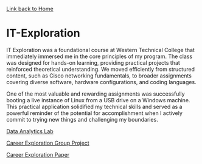 [Link back to Home](https://jasminesyang.github.io/jasmineyang.github.io/)
# IT-Exploration
IT Exploration was a foundational course at Western Technical College that immediately immersed me in the core principles of my program. The class was designed for hands-on learning, providing practical projects that reinforced theoretical understanding. We moved efficiently from structured content, such as Cisco networking fundamentals, to broader assignments covering diverse software, hardware configurations, and coding languages.

One of the most valuable and rewarding assignments was successfully booting a live instance of Linux from a USB drive on a Windows machine. This practical application solidified my technical skills and served as a powerful reminder of the potential for accomplishment when I actively commit to trying new things and challenging my boundaries.

[Data Analytics Lab](https://lookerstudio.google.com/s/uMW67ZphcK4)

[Career Exploration Group Project](https://github.com/user-attachments/files/22959609/GroupProjectITEXPLORATION1.pdf)

[Career Exploration Paper](https://github.com/user-attachments/files/22958878/Exploration.Solo.docx)
